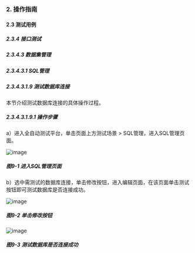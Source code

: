 ### 2. 操作指南

#### 2.3 测试用例

##### 2.3.4 接口测试

##### 2.3.4.3 数据集管理

##### 2.3.4.3.1 SQL管理

##### 2.3.4.3.1.9 测试数据库连接

本节介绍测试数据库连接的具体操作过程。

##### 2.3.4.3.1.9.1 操作步骤

a）进入全自动测试平台，单击页面上方测试场景 > SQL管理，进入SQL管理页面。

![image](https://user-images.githubusercontent.com/79617492/190048333-b878e7d2-f99d-4030-b0aa-17d4d58c4513.png)

##### 图9-1 进入SQL管理页面

b）选中需测试的数据库连接，单击修改按钮，进入编辑页面，在该页面单击测试按钮即可测试数据库是否连接成功。

![image](https://user-images.githubusercontent.com/79617492/190048352-b9d69cec-07a2-4e4a-a037-e8df554bae26.png)

##### 图9-2 单击修改按钮

![image](https://user-images.githubusercontent.com/79617492/190048368-624a8061-e94f-4577-befd-105c6f719900.png)

##### 图9-3 测试数据库是否连接成功
